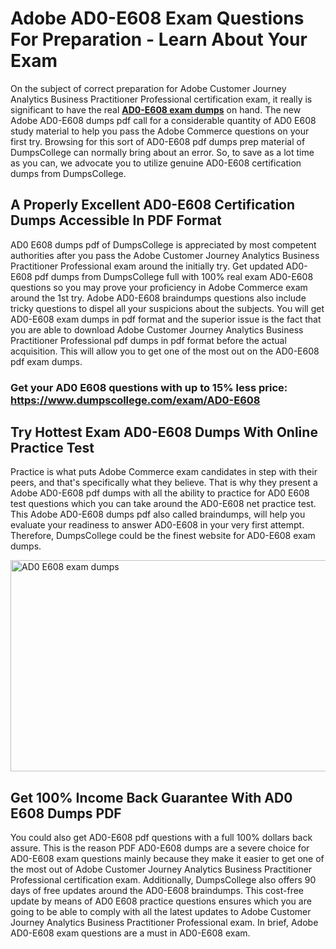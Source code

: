 <h1><strong>Adobe AD0-E608 Exam Questions For Preparation - Learn About Your Exam</strong></h1>
<p>On the subject of correct preparation for Adobe Customer Journey Analytics Business Practitioner Professional certification exam, it really is significant to have the real <strong><a href="https://www.dumpscollege.com/exam/AD0-E608">AD0-E608 exam dumps</a></strong> on hand. The new Adobe AD0-E608 dumps pdf call for a considerable quantity of AD0 E608 study material to help you pass the Adobe Commerce questions on your first try. Browsing for this sort of AD0-E608 pdf dumps prep material of DumpsCollege can normally bring about an error. So, to save as a lot time as you can, we advocate you to utilize genuine AD0-E608 certification dumps from DumpsCollege.</p>
<h2><strong>A Properly Excellent AD0-E608 Certification Dumps Accessible In PDF Format</strong></h2>
<p>AD0 E608 dumps pdf of DumpsCollege is appreciated by most competent authorities after you pass the Adobe Customer Journey Analytics Business Practitioner Professional exam around the initially try. Get updated AD0-E608 pdf dumps from DumpsCollege full with 100% real exam AD0-E608 questions so you may prove your proficiency in Adobe Commerce exam around the 1st try. Adobe AD0-E608 braindumps questions also include tricky questions to dispel all your suspicions about the subjects. You will get AD0-E608 exam dumps in pdf format and the superior issue is the fact that you are able to download Adobe Customer Journey Analytics Business Practitioner Professional pdf dumps in pdf format before the actual acquisition. This will allow you to get one of the most out on the AD0-E608 pdf exam dumps.</p>

<h3><strong>Get your AD0 E608 questions with up to 15% less price: <a href="https://www.dumpscollege.com/exam/AD0-E608">https://www.dumpscollege.com/exam/AD0-E608</a></strong></h3>

<h2><strong>Try Hottest Exam AD0-E608 Du</strong><strong>mps With Online Practice Test</strong></h2>
<p>Practice is what puts Adobe Commerce exam candidates in step with their peers, and that's specifically what they believe. That is why they present a Adobe AD0-E608 pdf dumps with all the ability to practice for AD0 E608 test questions which you can take around the AD0-E608 net practice test. This Adobe AD0-E608 dumps pdf also called braindumps, will help you evaluate your readiness to answer AD0-E608 in your very first attempt. Therefore, DumpsCollege could be the finest website for AD0-E608 exam dumps.</p>

<p><a href="https://www.dumpscollege.com/exam/AD0-E608"><img src="https://i.ibb.co/Z6g3Ctr/Dumps-College.png" alt="AD0 E608 exam dumps" width="600" height="338" /></a></p>
<h2><strong>Get 100% Income Back Guarantee With AD0 E608 Dumps PDF</strong></h2>
<p>You could also get AD0-E608 pdf questions with a full 100% dollars back assure. This is the reason PDF AD0-E608 dumps are a severe choice for AD0-E608 exam questions mainly because they make it easier to get one of the most out of Adobe Customer Journey Analytics Business Practitioner Professional certification exam. Additionally, DumpsCollege also offers 90 days of free updates around the AD0-E608 braindumps. This cost-free update by means of AD0 E608 practice questions ensures which you are going to be able to comply with all the latest updates to Adobe Customer Journey Analytics Business Practitioner Professional exam. In brief, Adobe AD0-E608 exam questions are a must in AD0-E608 exam.</p>
